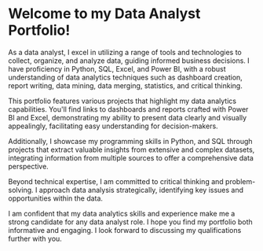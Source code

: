 # Welcome to my Data Analyst Portfolio!
As a data analyst, I excel in utilizing a range of tools and technologies to collect, organize, and analyze data, guiding informed business decisions. I have proficiency in Python, SQL, Excel, and Power BI, with a robust understanding of data analytics techniques such as dashboard creation, report writing, data mining, data merging, statistics, and critical thinking.

This portfolio features various projects that highlight my data analytics capabilities. You'll find links to dashboards and reports crafted with Power BI and Excel, demonstrating my ability to present data clearly and visually appealingly, facilitating easy understanding for decision-makers.

Additionally, I showcase my programming skills in Python, and SQL through projects that extract valuable insights from extensive and complex datasets, integrating information from multiple sources to offer a comprehensive data perspective.

Beyond technical expertise, I am committed to critical thinking and problem-solving. I approach data analysis strategically, identifying key issues and opportunities within the data.

I am confident that my data analytics skills and experience make me a strong candidate for any data analyst role. I hope you find my portfolio both informative and engaging. I look forward to discussing my qualifications further with you.
